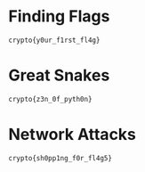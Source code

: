 # Finding Flags
```
crypto{y0ur_f1rst_fl4g}
```

# Great Snakes
```
crypto{z3n_0f_pyth0n}
```

# Network Attacks
```
crypto{sh0pp1ng_f0r_fl4g5}
```